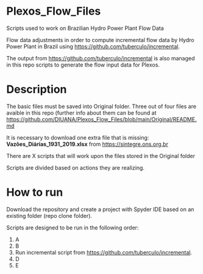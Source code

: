 # Plexos_Flow_Files
Scripts used to work on Brazilian Hydro Power Plant Flow Data

Flow data adjustments in order to compute incremental flow data by Hydro Power Plant in Brazil using https://github.com/tuberculo/incremental.

The output from https://github.com/tuberculo/incremental is also managed in this repo scripts to generate the flow input data for Plexos.

# Description
The basic files must be saved into Original folder. Three out of four files are avaible in this repo (further info about them can be found at https://github.com/DIUANA/Plexos_Flow_Files/blob/main/Original/README.md

It is necessary to download one extra file that is missing: **Vazões_Diárias_1931_2019.xlsx** from https://sintegre.ons.org.br

There are X scripts that will work upon the files stored in the Original folder

Scripts are divided based on actions they are realizing.

# How to run
Download the repository and create a project with Spyder IDE based on an existing folder (repo clone folder).

Scripts are designed to be run in the following order:
1. A
2. B
3. Run incremental script from https://github.com/tuberculo/incremental.
4. D
5. E


